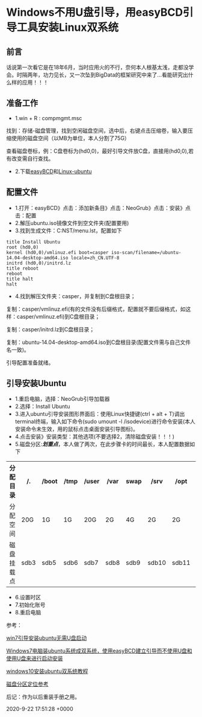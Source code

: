 # Windows不用U盘引导，用easyBCD引导工具安装Linux双系统

## 前言

话说第一次看它是在18年6月，当时应用火的不行，奈何本人根基太浅，走都没学会。时隔两年，功力见长，又一次坠到BigData的框架研究中来了...看能研究出什么样的应用！！！

## 准备工作
- 1.win + R : compmgmt.msc

找到：存储-磁盘管理，找到空闲磁盘空间，选中后，右键点击压缩卷，输入要压缩使用的磁盘空间（以MB为单位，本人分割了75G）

查看磁盘卷标，例：C盘卷标为(hd0,0)，最好引导文件放C盘，直接用(hd0,0),若有改变需自行查找。

- 2.下载[easyBCD](https://www.techspot.com/downloads/3112-easybcd.html)和[Linux-ubuntu](https://ubuntu.com/download/desktop)

## 配置文件
- 1.打开：easyBCD》点击：添加新条目》点击：NeoGrub》点击：安装》点击：配置
- 2.解压ubuntu.iso镜像文件到空文件夹(配置要用)
- 3.找到生成文件：C:NST/menu.lst，配置如下

```
title Install Ubuntu 
root (hd0,0)
kernel (hd0,0)/vmlinuz.efi boot=casper iso-scan/filename=/ubuntu-14.04-desktop-amd64.iso locale=zh_CN.UTF-8
initrd (hd0,0)/initrd.lz
title reboot
reboot
title halt
halt
```

- 4.找到解压文件夹：casper，并复制到C盘根目录；

复制：casper/vmlinuz.efi(有的文件没有后缀格式，配置就不要后缀格式，如这样：casper/vmlinuz.efi)到C盘根目录；

复制：casper/initrd.lz到C盘根目录；

复制：ubuntu-14.04-desktop-amd64.iso到C盘根目录(配置文件需与自己文件名一致)。

引导配置准备就绪。

## 引导安装Ubuntu
- 1.重启电脑，选择：NeoGrub引导加载器
- 2.选择：Install Ubuntu
- 3.进入ubuntu引导安装图形界面后：使用Linux快捷键(ctrl + alt + T)调出terminal终端，输入如下命令(sudo umount -l /isodevice)进行命令安装(本人安装命令未生效，用的鼠标点击桌面安装引导图标)。
- 4.点击安装》安装类型：其他选项(不要选择2，清除磁盘安装！！！)
- 5.磁盘分区:__*划重点*__，本人做了两次，在此步骤卡的时间最长，本人配置数据如下

<table style="width:100%">
  <tr>
    <th>分配目录</th>
    <th>/.</th>
    <th>/boot</th> 
    <th>/tmp</th>
    <th>/user</th>
    <th>/var</th>
    <th>swap</th>
    <th>/srv</th>
    <th>/opt</th>
    <th>/hoom</th>
  </tr>
  <tr>
    <td>分配空间</td>
    <td>20G</td>
    <td>1G</td>
    <td>1G</td>
    <td>20G</td>
    <td>2G</td>
    <td>4G</td>
    <td>2G</td>
    <td>2G</td>
    <td>20G</td>
  </tr>
  <tr>
    <td>磁盘挂载点</td>
    <td>sdb3</td>
    <td>sdb5</td>
    <td>sdb6</td>
    <td>sdb7</td>
    <td>sdb8</td>
    <td>sdb9</td>
    <td>sdb10</td>
    <td>sdb11</td>
    <td>sdb12</td>
  </tr>
</table>

- 6.设置时区
- 7.初始化账号
- 8.重启电脑

参考：

[win7引导安装ubuntu无需U盘启动](https://blog.csdn.net/beautiful_girl_love/article/details/78999359)

[Windows7电脑装ubuntu系统成双系统，使用easyBCD建立引导而不使用U盘和使用U盘来进行启动安装](https://blog.csdn.net/yangdashi888/article/details/64122481)

[windows10安装ubuntu双系统教程](https://www.cnblogs.com/masbay/p/10745170.html)

[磁盘分区定位参考](https://www.phpfans.net/article/htmls/201009/MzA0NDM4.html)

后记：作为以后重装手册之用。

2020-9-22 17:51:28 +0000
